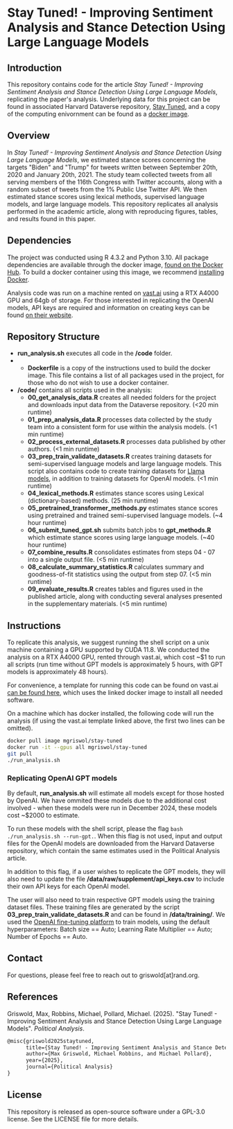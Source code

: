 # Stay Tuned! - Improving Sentiment Analysis and Stance Detection Using Large Language Models

## Introduction

This repository contains code for the article *Stay Tuned! - Improving Sentiment Analysis and Stance Detection Using Large Language Models*, replicating the paper's analysis. Underlying data for this project can be found in associated Harvard Dataverse repository, [Stay Tuned](https://dataverse.harvard.edu/dataverse/stay-tuned), and a copy of the computing enivornment can be found as a [docker image](https://hub.docker.com/repository/docker/mgriswol/stay-tuned/general).

## Overview

In *Stay Tuned! - Improving Sentiment Analysis and Stance Detection Using Large Language Models*, we estimated stance scores concerning the targets "Biden" and "Trump" for tweets written between September 20th, 2020 and January 20th, 2021. The study team collected tweets from all serving members of the 116th Congress with Twitter accounts, along with a random subset of tweets from the 1\% Public Use Twitter API. We then estimated stance scores using lexical methods, supervised language models, and large language models. This repository replicates all analysis performed in the academic article, along with reproducing figures, tables, and results found in this paper.

## Dependencies

The project was conducted using R 4.3.2 and Python 3.10. All package dependencies are available through the docker image, [found on the Docker Hub](https://hub.docker.com/repository/docker/mgriswol/stay-tuned/general). To build a docker container using this image, we recommend [installing Docker](https://docs.docker.com/engine/install/). 

Analysis code was run on a machine rented on [vast.ai](https://vast.ai/) using a RTX A4000 GPU and 64gb of storage. For those interested in replicating the OpenAI models, API keys are required and information on creating keys can be found [on their website](https://platform.openai.com/api-keys). 

## Repository Structure

- **run_analysis.sh** executes all code in the **/code** folder.
- - **Dockerfile** is a copy of the instructions used to build the docker image. This file contains a list of all packages used in the project, for those who do not wish to use a docker container.
- **/code/** contains all scripts used in the analysis:
  + **00_get_analysis_data.R** creates all needed folders for the project and downloads input data from the Dataverse repository. (<20 min runtime)
  + **01_prep_analysis_data.R** processes data collected by the study team into a consistent form for use within the analysis models. (<1 min runtime)
  + **02_process_external_datasets.R** processes data published by other authors.  (<1 min runtime)
  + **03_prep_train_validate_datasets.R** creates training datasets for semi-supervised language models and large language models. This script also contains code to create training datasets for [Llama models](https://huggingface.co/meta-llama), in addition to training datasets for OpenAI models.  (<1 min runtime)
  + **04_lexical_methods.R** estimates stance scores using Lexical (dictionary-based) methods.  (25 min runtime)
  + **05_pretrained_transformer_methods.py** estimates stance scores using pretrained and trained semi-supervised language models. (~4 hour runtime)
  + **06_submit_tuned_gpt.sh** submits batch jobs to **gpt_methods.R** which estimate stance scores using large language models. (~40 hour runtime)
  + **07_combine_results.R** consolidates estimates from steps 04 - 07 into a single output file. (<5 min runtime)
  +  **08_calculate_summary_statistics.R** calculates summary and goodness-of-fit statistics using the output from step 07. (<5 min runtime)
  +  **09_evaluate_results.R** creates tables and figures used in the published article, along with conducting several analyses presented in the supplementary materials. (<5 min runtime)

## Instructions 

To replicate this analysis, we suggest running the shell script on a unix machine containing a GPU supported by CUDA 11.8. We conducted the analysis on a RTX A4000 GPU, rented through vast.ai, which cost \~\$1 to run all scripts (run time without GPT models is approximately 5 hours, with GPT models is approximately 48 hours). 

For convenience, a template for running this code can be found on vast.ai [can be found here](https://cloud.vast.ai/?ref_id=178510&creator_id=178510&name=Stay-Tuned), which uses the linked docker image to install all needed software. 

On a machine which has docker installed, the following code will run the analysis (if using the vast.ai template linked above, the first two lines can be omitted). 

```bash
docker pull image mgriswol/stay-tuned
docker run -it --gpus all mgriswol/stay-tuned
git pull
./run_analysis.sh 
```
### Replicating OpenAI GPT models

By default, **run_analysis.sh** will estimate all models except for those hosted by OpenAI. We have ommited these models due to the additional cost involved - when these models were run in December 2024, these models cost \~\$2000 to estimate. 

To run these models with the shell script, please the flag `bash ./run_analysis.sh --run-gpt.`. When this flag is not used, input and output files for the OpenAI models are downloaded from the Harvard Dataverse repository, which contain the same estimates used in the Political Analysis article.

In addition to this flag, if a user wishes to replicate the GPT models, they will also need to update the file **/data/raw/supplement/api_keys.csv** to include their own API keys for each OpenAI model. 

The user will also need to train respective GPT models using the training dataset files. These training files are generated by the script **03_prep_train_validate_datasets.R** and can be found in **/data/training/**. We used the [OpenAI fine-tuning platform](https://platform.openai.com/finetune) to train models, using the default hyperparameters: Batch size == Auto; Learning Rate Multiplier == Auto; Number of Epochs == Auto.

## Contact

For questions, please feel free to reach out to griswold[at]rand.org.

## References

Griswold, Max, Robbins, Michael, Pollard, Michael. (2025). "Stay Tuned! - Improving Sentiment Analysis and Stance Detection Using Large Language Models". *Political Analysis*. 

```tex
@misc{griswold2025staytuned,
      title={Stay Tuned! - Improving Sentiment Analysis and Stance Detection Using Large Language Models}, 
      author={Max Griswold, Michael Robbins, and Michael Pollard},
      year={2025},
      journal={Political Analysis}
}
```

## License

This repository is released as open-source software under a GPL-3.0 license. See the LICENSE file for more details.

